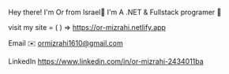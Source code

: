 Hey there! I'm Or from Israel👋 
I'm A .NET & Fullstack programer 🐙

visit my site = ( ) => https://or-mizrahi.netlify.app

Email ✉️
ormizrahi1610@gmail.com
 
LinkedIn 
https://www.linkedin.com/in/or-mizrahi-2434011ba
